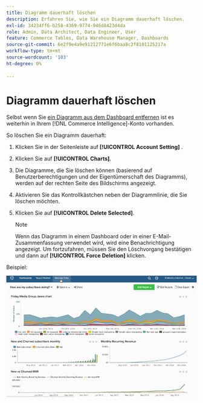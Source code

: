 ```yaml
---
title: Diagramm dauerhaft löschen
description: Erfahren Sie, wie Sie ein Diagramm dauerhaft löschen.
exl-id: 34234ff6-b258-4369-9774-946d8423d4da
role: Admin, Data Architect, Data Engineer, User
feature: Commerce Tables, Data Warehouse Manager, Dashboards
source-git-commit: 6e2f9e4a9e91212771e6f6baa8c2f8101125217a
workflow-type: tm+mt
source-wordcount: '103'
ht-degree: 0%

---
```


# Diagramm dauerhaft löschen

Selbst wenn Sie [ein Diagramm aus dem Dashboard entfernen](../../data-user/dashboards/remove-charts-dashboard.md) ist es weiterhin in Ihrem [!DNL Commerce Intelligence]-Konto vorhanden.

So löschen Sie ein Diagramm dauerhaft:

1. Klicken Sie in der Seitenleiste auf **[!UICONTROL Account Setting]** .

1. Klicken Sie auf **[!UICONTROL Charts]**.

1. Die Diagramme, die Sie löschen können (basierend auf Benutzerberechtigungen und der Eigentümerschaft des Diagramms), werden auf der rechten Seite des Bildschirms angezeigt.

1. Aktivieren Sie das Kontrollkästchen neben der Diagrammlinie, die Sie löschen möchten.

1. Klicken Sie auf **[!UICONTROL Delete Selected]**.

   >[!NOTE]
   >
   >Wenn das Diagramm in einem Dashboard oder in einer E-Mail-Zusammenfassung verwendet wird, wird eine Benachrichtigung angezeigt. Um fortzufahren, müssen Sie den Löschvorgang bestätigen und dann auf **[!UICONTROL Force Deletion]** klicken.

Beispiel:

![Löschen eines Diagramms](../../assets/deletechart.gif)<!--{: width="630" height="402"}-->
